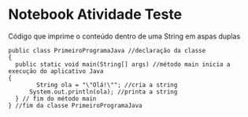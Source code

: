 # Notebook Atividade Teste
Código que imprime o conteúdo dentro de uma String em aspas duplas

```
public class PrimeiroProgramaJava //declaração da classe
{
  public static void main(String[] args) //método main inicia a execução do aplicativo Java
{     
     	String ola = "\"Olá!\""; //cria a string
      System.out.println(ola); //printa a string  
  } // fim do método main
} //fim da classe PrimeiroProgramaJava

```
